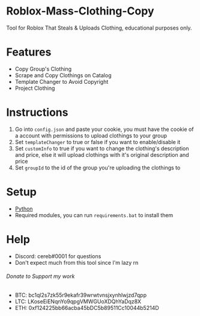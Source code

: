 # Roblox-Mass-Clothing-Copy
Tool for Roblox That Steals &amp; Uploads Clothing, educational purposes only.

# Features
- Copy Group's Clothing  
- Scrape and Copy Clothings on Catalog  
- Template Changer to Avoid Copyright  
- Project Clothing  

# Instructions
1. Go into `config.json` and paste your cookie, you must have the cookie of a account with permissions to upload clothings to your group  
2. Set `templateChanger` to true or false if you want to enable/disable it  
3. Set `customInfo` to true if you want to change the clothing's description and price, else it will upload clothings with it's original description and price  
4. Set `groupId` to the id of the group you're uploading the clothings to  

# Setup
- [Python](https://python.org/downloads)  
- Required modules, you can run `requirements.bat` to install them  

# Help
- Discord: cereb#0001 for questions  
- Don't expect much from this tool since I'm lazy rn  

###### Donate to Support my work
- BTC: bc1ql2s7zk55r9ekafr39wrwtvnsjxynhlwjzd7qpp
- LTC: LKoseEiENqnYo9qpgVMWGUoXDQhYaDqz8X
- ETH: 0xf124225bb66acba45bDC5b89511Cc10044b5214D
